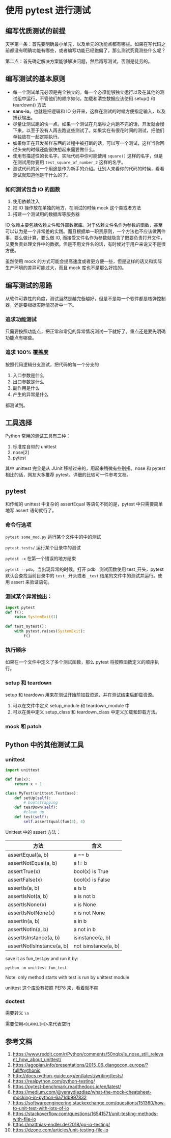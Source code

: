 # 使用 pytest 进行测试

<!--
ID: 7c5358d4-c36a-453f-b5ce-5ff22d156e9c
Status: publish
Date: 2017-12-17T20:26:00
Modified: 2020-05-16T11:28:43
wp_id: 669
-->

## 编写优质测试的前提

天字第一条：首先要明确最小单元，以及单元的功能点都有哪些。如果在写代码之前都没有明确功能有哪些，或者编写功能已经跑偏了，那么测试究竟测些什么呢？

第二点：首先确定解决方案能够解决问题，然后再写测试，否则是徒劳的。

## 编写测试的基本原则

- 每一个测试单元必须是完全独立的。每一个必须能够独立运行以及在其他的测试组中运行，不管他们的顺序如何。加载和清空数据应该使用 setup() 和 teardown() 方法
- **sans-io**。也就是把逻辑和 IO 分开来，这样在测试的时候方便指定输入，以及捕获输出。
- 尽量让测试跑的快一点。如果一个测试在几毫秒之内跑不完的话，开发就会慢下来，以至于没有人再去跑这些测试了。如果实在有很花时间的测试，把他们单独放在一起定期执行。
- 如果你正在开发某样东西的过程中被打断的话，可以写一个测试，这样当你回过头来的时候还能很快想起来需要做什么。
- 使用有描述性的长名字。实际代码中你可能使用 `square()` 这样的名字，但是在测试用你要用 `test_square_of_number_2` 这样的名字。
- 测试代码的另一个用途是作为新手的介绍。让别人来看你的代码的时候，看看测试就知道他是干什么的了。

### 如何测试包含 IO 的函数

1. 使用依赖注入
2. 把 IO 操作放在单独的地方，在测试的时候 mock 这个类或者方法
3. 搭建一个测试用的数据库等服务器

IO 依赖主要包括依赖文件和外部数据库。对于依赖文件名作为参数的函数，甚至可以认为是一个非常差的实践。而且根据单一职责原则，一个方法也不应该做两件事，要么做计算，要么做 IO, 而接受文件名作为参数就隐含了既要负责打开文件，又要负责处理文件中的数据。但是不用文件名的话，有时候对于用户来说又不是很方便。

虽然使用 mock 的方式可能会提高速度或者更方便一些，但是这样的话又和实际生产环境的差异可能过大，而且 mock 库也不是那么好找的。

## 编写测试的思路

从软件可靠性的角度，测试当然是越完备越好，但是不是每一个软件都是核弹控制器，还是要根据实际情况折中一下。

### 追求功能测试

只需要按照功能点，把正常和常见的异常情况测试一下就好了。重点还是要先明确功能点有哪些。

### 追求 100% 覆盖度

按照代码逻辑分支测试，把代码的每一个分支的

1. 入口参数是什么
2. 出口参数是什么
3. 副作用是什么
4. 产生的异常是什么

都测试到。

## 工具选择

Python 常用的测试工具有三种：

1. 标准库自带的 unittest
2. nose[2]
3. pytest

其中 unittest 完全是从 JUnit 移植过来的，用起来稍微有些别扭。nose 和 pytest 相比的话，网友大多推荐 pytest。详细的比较可一件参考文档。

## pytest

和传统的 unittest 中复杂的 assertEqual 等语句不同的是，pytest 中只需要简单地写 assert 语句就行了。

### 命令行选项

`pytest some_mod.py` 运行某个文件中的中的测试

`pytest tests/` 运行某个目录中的测试

`pytest -x` 在第一个错误的地方结束

`pytest --pdb`，当出现异常的时候，打开 pdb
 
测试函数使用 test_开头，pytest 默认会查找当前目录中的 `test_` 开头或者 `_test` 结尾的文件中的测试并运行。使用 assert 来验证语句。

### 测试某个异常抛出：

```py
import pytest
def f():
    raise SystemExit(1)
 
def test_mytest():
    with pytest.raises(SystemExit):
        f()
```

### 执行顺序

如果在一个文件中定义了多个测试函数，那么 pytest 将按照函数定义的顺序执行。

### setup 和 teardown

setup 和 teardown 用来在测试开始前加载资源，并在测试结束后卸载资源。

1. 可以在文件中定义 setup_module 和 teardown_module 中
2. 可以在类中定义 setup_class 和 teardown_class 中定义加载和卸载方法。

### mock 和 patch

## Python 中的其他测试工具

### unittest

```py
import unittest

def fun(x):
    return x + 1

class MyTest(unittest.TestCase):
    def setUp(self):
        # bootstrapping
    def tearDown(self):
        #clean up
    def test(self):
        self.assertEqual(fun(3), 4)
```

Unittest 中的 assert 方法：

方法 | 含义
----|----
assertEqual(a, b)|a == b	 
assertNotEqual(a, b)|a != b	 
assertTrue(x)|bool(x) is True	 
assertFalse(x)|bool(x) is False	 
assertIs(a, b)|a is b
assertIsNot(a, b)|a is not b
assertIsNone(x)|x is None
assertIsNotNone(x)|x is not None
assertIn(a, b)|a in b
assertNotIn(a, b)|a not in b
assertIsInstance(a, b)|isinstance(a, b)
assertNotIsInstance(a, b)|not isinstance(a, b)

save it as fun_test.py and run it by:

```
python -m unittest fun_test
```

Note: only method starts with test is run by unittest module

unittest 这个库没有按照 PEP8 来，看着就不爽

### doctest

需要转义 `\n`

需要使用`<BLANKLINE>`来代表空行

## 参考文档

1. https://www.reddit.com/r/Python/comments/50nqlp/is_nose_still_relevant_how_about_unittest/
2. https://agopian.info/presentations/2015_06_djangocon_europe/?full#pythonic
3. http://docs.python-guide.org/en/latest/writing/tests/
4. https://realpython.com/python-testing/
5. https://pytest-benchmark.readthedocs.io/en/latest/
6. https://medium.com/@yeraydiazdiaz/what-the-mock-cheatsheet-mocking-in-python-6a71db997832
7. https://softwareengineering.stackexchange.com/questions/151360/how-to-unit-test-with-lots-of-io
8. https://stackoverflow.com/questions/16541571/unit-testing-methods-with-file-io
9. https://matthias-endler.de/2018/go-io-testing/
10. https://dzone.com/articles/unit-testing-file-io